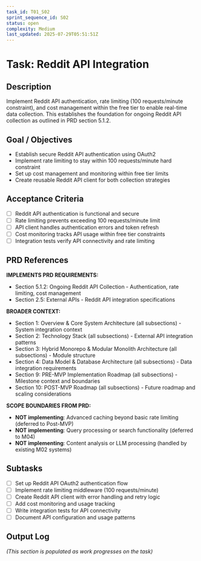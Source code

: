 ```yaml
---
task_id: T01_S02
sprint_sequence_id: S02
status: open
complexity: Medium
last_updated: 2025-07-29T05:51:51Z
---
```


# Task: Reddit API Integration

## Description

Implement Reddit API authentication, rate limiting (100 requests/minute constraint), and cost management within the free tier to enable real-time data collection. This establishes the foundation for ongoing Reddit API collection as outlined in PRD section 5.1.2.

## Goal / Objectives

- Establish secure Reddit API authentication using OAuth2
- Implement rate limiting to stay within 100 requests/minute hard constraint
- Set up cost management and monitoring within free tier limits
- Create reusable Reddit API client for both collection strategies

## Acceptance Criteria

- [ ] Reddit API authentication is functional and secure
- [ ] Rate limiting prevents exceeding 100 requests/minute limit
- [ ] API client handles authentication errors and token refresh
- [ ] Cost monitoring tracks API usage within free tier constraints
- [ ] Integration tests verify API connectivity and rate limiting

## PRD References

**IMPLEMENTS PRD REQUIREMENTS:**

- Section 5.1.2: Ongoing Reddit API Collection - Authentication, rate limiting, cost management
- Section 2.5: External APIs - Reddit API integration specifications

**BROADER CONTEXT:**

- Section 1: Overview & Core System Architecture (all subsections) - System integration context
- Section 2: Technology Stack (all subsections) - External API integration patterns
- Section 3: Hybrid Monorepo & Modular Monolith Architecture (all subsections) - Module structure
- Section 4: Data Model & Database Architecture (all subsections) - Data integration requirements
- Section 9: PRE-MVP Implementation Roadmap (all subsections) - Milestone context and boundaries
- Section 10: POST-MVP Roadmap (all subsections) - Future roadmap and scaling considerations

**SCOPE BOUNDARIES FROM PRD:**

- **NOT implementing**: Advanced caching beyond basic rate limiting (deferred to Post-MVP)
- **NOT implementing**: Query processing or search functionality (deferred to M04)
- **NOT implementing**: Content analysis or LLM processing (handled by existing M02 systems)

## Subtasks

- [ ] Set up Reddit API OAuth2 authentication flow
- [ ] Implement rate limiting middleware (100 requests/minute)
- [ ] Create Reddit API client with error handling and retry logic
- [ ] Add cost monitoring and usage tracking
- [ ] Write integration tests for API connectivity
- [ ] Document API configuration and usage patterns

## Output Log

_(This section is populated as work progresses on the task)_